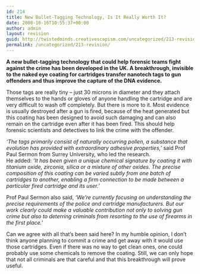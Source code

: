 ```yaml
---
id: 214
title: New Bullet-Tagging Technology, Is It Really Worth It?
date: 2008-10-16T10:55:37+00:00
author: admin
layout: revision
guid: http://twistedminds.creativescapism.com/uncategorized/213-revision/
permalink: /uncategorized/213-revision/
---
```

<p class="dropcap-first">
  <strong>A new bullet-tagging technology that could help forensic teams fight against the crime has been developed in the UK. A breakthrough, invisible to the naked eye coating for cartridges transfer nanotech tags to gun offenders and thus improve the capture of the DNA evidence.</strong>
</p>

Those tags are really tiny – just 30 microns in diameter and they attach themselves to the hands or gloves of anyone handling the cartridge and are very difficult to wash off completely. But there is more to it. Most evidence is usually destroyed after a gun is fired, because of the heat generated but this coating has been designed to avoid such damaging and can also remain on the cartridge even after it has been fired. This should help forensic scientists and detectives to link the crime with the offender.

_‘The tags primarily consist of naturally occurring pollen, a substance that evolution has provided with extraordinary adhesive properties,&#8217;_ said Prof Paul Sermon from Surrey University, who led the research.  
He added: _‘It has been given a unique chemical signature by coating it with titanium oxide, zirconia, silica or a mixture of other oxides. The precise composition of this coating can be varied subtly from one batch of cartridges to another, enabling a firm connection to be made between a particular fired cartridge and its user.’_ 

Prof Paul Sermon also said, _‘We’re currently focusing on understanding the precise requirements of the police and cartridge manufacturers. But our work clearly could make a valuable contribution not only to solving gun crime but also to deterring criminals from resorting to the use of firearms in the first place.’_ 

Can we agree with all that&#8217;s been said here? In my humble opinion, I don&#8217;t think anyone planning to commit a crime and get away with it would use those cartridges. Even if there was no way to get clean ones, one could probably use some chemicals to remove the coating. Still, we can only hope that not all criminals are that careful and that this breakthrough will prove useful.